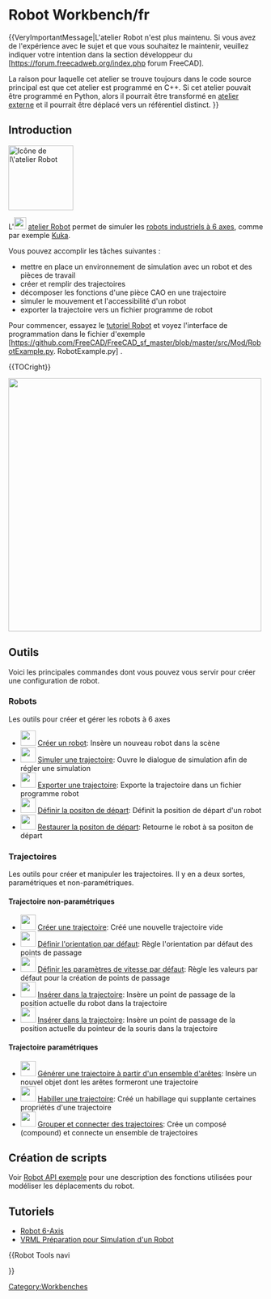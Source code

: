 # Robot Workbench/fr







{{VeryImportantMessage|L'atelier Robot n'est plus maintenu. Si vous avez de l'expérience avec le sujet et que vous souhaitez le maintenir, veuillez indiquer votre intention dans la section développeur du [https://forum.freecadweb.org/index.php forum FreeCAD].

La raison pour laquelle cet atelier se trouve toujours dans le code source principal est que cet atelier est programmé en C++. Si cet atelier pouvait être programmé en Python, alors il pourrait être transformé en [atelier externe](external_workbenches/fr.md) et il pourrait être déplacé vers un référentiel distinct.
}}

## Introduction

<img alt="Icône de l\'atelier Robot" src=images/Workbench_Robot.svg  style="width:128px;">

L\'<img alt="" src=images/Workbench_Robot.svg  style="width:24px;"> [atelier Robot](Robot_Workbench/fr.md) permet de simuler les [robots industriels à 6 axes](Robot_6-Axis/fr.md), comme par exemple [Kuka](http://kuka.com/).

Vous pouvez accomplir les tâches suivantes :

-   mettre en place un environnement de simulation avec un robot et des pièces de travail
-   créer et remplir des trajectoires
-   décomposer les fonctions d\'une pièce CAO en une trajectoire
-   simuler le mouvement et l\'accessibilité d\'un robot
-   exporter la trajectoire vers un fichier programme de robot

Pour commencer, essayez le [tutoriel Robot](Robot_tutorial.fr.md) et voyez l\'interface de programmation dans le fichier d\'exemple \[<https://github.com/FreeCAD/FreeCAD_sf_master/blob/master/src/Mod/RobotExample.py>. RobotExample.py\] .


{{TOCright}}

<img alt="" src=images/Robot_Workbench_example.jpg  style="width:500px;">

## Outils

Voici les principales commandes dont vous pouvez vous servir pour créer une configuration de robot.

### Robots

Les outils pour créer et gérer les robots à 6 axes

-   <img alt="" src=images/Robot_CreateRobot.svg  style="width:30px;"> [Créer un robot](Robot_CreateRobot/fr.md): Insère un nouveau robot dans la scène
-   <img alt="" src=images/Robot_Simulate.svg  style="width:30px;"> [Simuler une trajectoire](Robot_Simulate/fr.md): Ouvre le dialogue de simulation afin de régler une simulation
-   <img alt="" src=images/Robot_Export.svg  style="width:30px;"> [Exporter une trajectoire](Robot_Export/fr.md): Exporte la trajectoire dans un fichier programme robot
-   <img alt="" src=images/Robot_SetHomePos.svg  style="width:30px;"> [Définir la positon de départ](Robot_SetHomePos/fr.md): Définit la position de départ d\'un robot
-   <img alt="" src=images/Robot_RestoreHomePos.svg  style="width:30px;"> [Restaurer la positon de départ](Robot_RestoreHomePos/fr.md): Retourne le robot à sa positon de départ

### Trajectoires

Les outils pour créer et manipuler les trajectoires. Il y en a deux sortes, paramétriques et non-paramétriques.

#### Trajectoire non-paramétriques 

-   <img alt="" src=images/Robot_CreateTrajectory.svg  style="width:30px;"> [Créer une trajectoire](Robot_CreateTrajectory/fr.md): Créé une nouvelle trajectoire vide
-   <img alt="" src=images/Robot_SetDefaultOrientation.svg  style="width:30px;"> [Définir l\'orientation par défaut](Robot_SetDefaultOrientation/fr.md): Règle l\'orientation par défaut des points de passage
-   <img alt="" src=images/Robot_SetDefaultValues.svg  style="width:30px;"> [Définir les paramètres de vitesse par défaut](Robot_SetDefaultValues/fr.md): Règle les valeurs par défaut pour la création de points de passage
-   <img alt="" src=images/Robot_InsertWaypoint.svg  style="width:30px;"> [Insérer dans la trajectoire](Robot_InsertWaypoint/fr.md): Insère un point de passage de la position actuelle du robot dans la trajectoire
-   <img alt="" src=images/Robot_InsertWaypointPre.svg  style="width:30px;"> [Insérer dans la trajectoire](Robot_InsertWaypointPre/fr.md): Insère un point de passage de la position actuelle du pointeur de la souris dans la trajectoire

#### Trajectoire paramétriques 

-   <img alt="" src=images/Robot_Edge2Trac.svg  style="width:30px;"> [Générer une trajectoire à partir d\'un ensemble d\'arêtes](Robot_Edge2Trac/fr.md): Insère un nouvel objet dont les arêtes formeront une trajectoire
-   <img alt="" src=images/Robot_TrajectoryDressUp.svg  style="width:30px;"> [Habiller une trajectoire](Robot_TrajectoryDressUp/fr.md): Créé un habillage qui supplante certaines propriétés d\'une trajectoire
-   <img alt="" src=images/Robot_TrajectoryCompound.svg  style="width:30px;"> [Grouper et connecter des trajectoires](Robot_TrajectoryCompound/fr.md): Crée un composé (compound) et connecte un ensemble de trajectoires

## Création de scripts 

Voir [Robot API exemple](Robot_API_example/fr.md) pour une description des fonctions utilisées pour modéliser les déplacements du robot.

## Tutoriels

-   [Robot 6-Axis](Robot_6-Axis/fr.md)
-   [VRML Préparation pour Simulation d\'un Robot](VRML_Preparation_for_Robot_Simulation/fr.md)





{{Robot Tools navi

}} 

[Category:Workbenches](Category:Workbenches.md)
